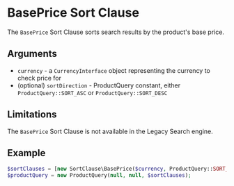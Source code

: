 # BasePrice Sort Clause

The `BasePrice` Sort Clause sorts search results by the product's base price.

## Arguments

- `currency` - a `CurrencyInterface` object representing the currency to check price for
- (optional) `sortDirection` - ProductQuery constant, either `ProductQuery::SORT_ASC` or `ProductQuery::SORT_DESC`

## Limitations

The `BasePrice` Sort Clause is not available in the Legacy Search engine.

## Example

``` php
$sortClauses = [new SortClause\BasePrice($currency, ProductQuery::SORT_ASC)];
$productQuery = new ProductQuery(null, null, $sortClauses);
```
